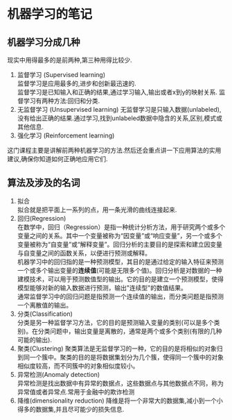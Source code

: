 # 机器学习的笔记

## 机器学习分成几种
现实中用得最多的是前两种,第三种用得比较少.
1. 监督学习 (Supervised learning)  
   监督学习是应用最多的,进步和创新最迅速的.  
   监督学习是已知输入和正确的结果,通过学习输入,输出或者x到y的映射关系.
   监督学习有两种方法:回归和分类.
2. 无监督学习 (Unsupervised learning)
   无监督学习是只输入数据(unlabeled),没有给出正确的结果.通过学习,找到unlabeled数据中隐含的关系,区别,模式或其他信息.
3. 强化学习 (Reinforcement learning)  

这门课程主要是讲解前两种机器学习的方法.然后还会重点讲一下应用算法的实用建议,确保你知道如何正确地应用它们.

## 算法及涉及的名词
1. 拟合  
   拟合就是把平面上一系列的点，用一条光滑的曲线连接起来.
2. 回归(Regression)  
   在数学中，回归（Regression）是指一种统计分析方法，用于研究两个或多个变量之间的关系。其中一个变量被称为“因变量”或“响应变量”，另一个或多个变量被称为“自变量”或“解释变量”。回归分析的主要目的是探索和建立因变量与自变量之间的函数关系，以便进行预测或解释。  
   机器学习中的回归指的是一种预测模型，其目的是通过给定的输入特征来预测一个或多个输出变量的**连续值**(可能是无限多个值)。回归分析是对数据的一种建模技术，可以用于预测数值型的输出。它的目的是建立一个预测模型，使得模型能够对新的输入数据进行预测，输出"连续型"的数值结果。  
   通常监督学习中的回归问题是指预测一个连续值的输出，而分类问题是指预测一个离散值的输出。
3. 分类(Classification)  
   分类是另一种监督学习方法，它的目的是预测输入变量的类别(可以是多个类别)。在分类问题中，输出变量是离散的，通常是两个或多个类别(有限的几种可能的输出).  
4. 聚类(Clustering)
   聚类算法是无监督学习的一种，它的目的是将相似的对象归到同一个簇中。聚类的目的是将数据集划分为几个簇，使得同一个簇中的对象相似度较高，而不同簇中的对象相似度较小。
5. 异常检测(Anomaly detection)  
   异常检测是找出数据中有异常的数据点，这些数据点与其他数据点不同，称为异常值或者异常点.常用于金融中的欺诈检测
6. 降维(dimensionality reduction)
   降维是将一个非常大的数据集,减小到一个小得多的数据集,并且尽可能少的损失信息.
   
